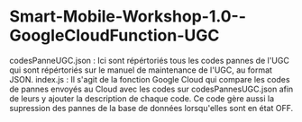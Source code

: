 # Smart-Mobile-Workshop-1.0--GoogleCloudFunction-UGC
codesPanneUGC.json : Ici sont répértoriés tous les codes pannes de l'UGC qui sont répértoriés sur le manuel de maintenance de l'UGC, au format JSON.
index.js : Il s'agit de la fonction Google Cloud qui compare les codes de pannes envoyés au Cloud avec les codes sur codesPannesUGC.json afin de leurs y ajouter la description de chaque code. Ce code gère aussi la supression des pannes de la base de données lorsqu'elles sont en état OFF.
